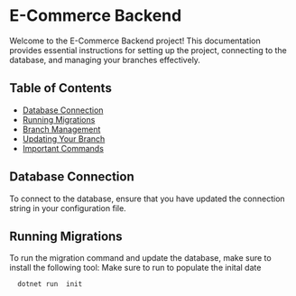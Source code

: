 # E-Commerce Backend

Welcome to the E-Commerce Backend project! This documentation provides essential instructions for setting up the project, connecting to the database, and managing your branches effectively.

## Table of Contents
- [Database Connection](#database-connection)
- [Running Migrations](#running-migrations)
- [Branch Management](#branch-management)
- [Updating Your Branch](#updating-your-branch)
- [Important Commands](#important-commands)

## Database Connection

To connect to the database, ensure that you have updated the connection string in your configuration file. 

## Running Migrations

To run the migration command and update the database, make sure to install the following tool:
Make sure to run to populate the inital date
```bash
  dotnet run  init
  
